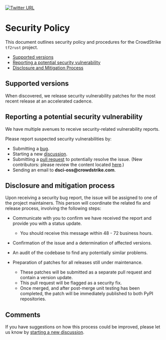 [![Twitter URL](https://img.shields.io/twitter/url?label=Follow%20%40CrowdStrike&style=social&url=https%3A%2F%2Ftwitter.com%2FCrowdStrike)](https://twitter.com/CrowdStrike)

# Security Policy

This document outlines security policy and procedures for the CrowdStrike `tf2rust` project.

* [Supported versions](#supported-versions)
* [Reporting a potential security vulnerability](#reporting-a-potential-security-vulnerability)
* [Disclosure and Mitigation Process](#disclosure-and-mitigation-process)

## Supported versions

When discovered, we release security vulnerability patches for the most recent release at an accelerated cadence.

## Reporting a potential security vulnerability

We have multiple avenues to receive security-related vulnerability reports.

Please report suspected security vulnerabilities by:

* Submitting a [bug](https://github.com/CrowdStrike/tf2rust/issues/new?assignees=&labels=bug+%3Abug%3A&template=bug_report.md&title=%5B+BUG+%5D+...).
* Starting a new [discussion](https://github.com/CrowdStrike/tf2rust/discussions).
* Submitting a [pull request](https://github.com/CrowdStrike/tf2rust/pulls) to potentially resolve the issue. (New contributors: please review the content located [here](https://github.com/CrowdStrike/tf2rust/blob/main/CONTRIBUTING.md).)
* Sending an email to __dsci-oss@crowdstrike.com__.

## Disclosure and mitigation process

Upon receiving a security bug report, the issue will be assigned to one of the project maintainers. This person will coordinate the related fix and release
process, involving the following steps:

* Communicate with you to confirm we have received the report and provide you with a status update.

  * You should receive this message within 48 - 72 business hours.

* Confirmation of the issue and a determination of affected versions.
* An audit of the codebase to find any potentially similar problems.
* Preparation of patches for all releases still under maintenance.

  * These patches will be submitted as a separate pull request and contain a version update.
  * This pull request will be flagged as a security fix.
  * Once merged, and after post-merge unit testing has been completed, the patch will be immediately published to both PyPI repositories.

## Comments

If you have suggestions on how this process could be improved, please let us know by [starting a new discussion](https://github.com/CrowdStrike/tf2rust/discussions).
